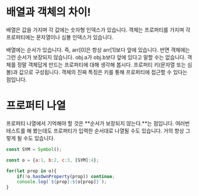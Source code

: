 # 배열과 객체의 차이!
배열은 값을 가지며 각 값에는 숫자형 인덱스가 있습니다.
객체는 프로퍼티를 가지며 각 프로퍼티에는 문자열이나 심볼 인덱스가 있습니다.

배열에는 순서가 있습니다. 즉, arr[0]은 항상 arr[1]보다 앞에 있습니다. 반면 객체에는 그런 순서가 보장되지 않습니다. obj.a가 obj.b보다 앞에 있다고 말할 수는 없습니다.
객체를 정말 객체답게 만드는 프로퍼티에 대해 생각해 봅시다. 프로퍼티 키(문자열 또는 심볼)과 값으로 구성됩니다. 객체의 진짜 특징은 키를 통해 프로퍼티에 접근할 수 있다는 점입니다.

# 프로퍼티 나열
프로퍼티 나열에서 기억해야 할 것은 **순서가 보장되지 않는다.**는 점입니다. 여러번 테스트를 해 봤는데도 프로퍼티가 입력한 순서대로 나열될 수도 있습니다. 거의 항상 그렇게 될 수도 있습니다.


```js
const SYM = Symbol();

const o = {a:1, b:2, c:3, [SYM]:4};

for(let prop in o){
    if(!o.hasOwnProperty(prop)) continue;
    console.log(`${prop}:${o[prop]}`);
}